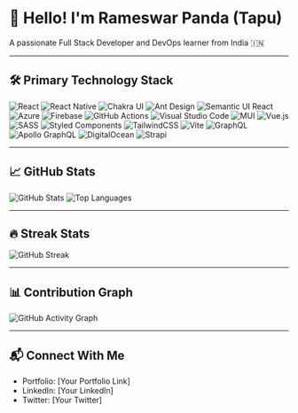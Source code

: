 # 👋 Hello! I'm Rameswar Panda (Tapu)

A passionate Full Stack Developer and DevOps learner from India 🇮🇳

---

## 🛠️ Primary Technology Stack

![React](https://img.shields.io/badge/-React-20232A?style=for-the-badge&logo=react)
![React Native](https://img.shields.io/badge/-React%20Native-20232A?style=for-the-badge&logo=react)
![Chakra UI](https://img.shields.io/badge/-Chakra%20UI-319795?style=for-the-badge&logo=chakraui&logoColor=white)
![Ant Design](https://img.shields.io/badge/-AntDesign-0170FE?style=for-the-badge&logo=antdesign)
![Semantic UI React](https://img.shields.io/badge/-Semantic%20UI%20React-35BDB2?style=for-the-badge&logo=semanticuireact)
![Azure](https://img.shields.io/badge/-Azure-0078D4?style=for-the-badge&logo=microsoftazure)
![Firebase](https://img.shields.io/badge/-Firebase-039BE5?style=for-the-badge&logo=firebase)
![GitHub Actions](https://img.shields.io/badge/-GitHub%20Actions-2088FF?style=for-the-badge&logo=githubactions)
![Visual Studio Code](https://img.shields.io/badge/-VS%20Code-007ACC?style=for-the-badge&logo=visualstudiocode)
![MUI](https://img.shields.io/badge/-MUI-007FFF?style=for-the-badge&logo=mui)
![Vue.js](https://img.shields.io/badge/-Vue.js-42b883?style=for-the-badge&logo=vuedotjs&logoColor=white)
![SASS](https://img.shields.io/badge/-SASS-cc6699?style=for-the-badge&logo=sass&logoColor=white)
![Styled Components](https://img.shields.io/badge/-styled--components-db7093?style=for-the-badge&logo=styled-components&logoColor=white)
![TailwindCSS](https://img.shields.io/badge/-TailwindCSS-38B2AC?style=for-the-badge&logo=tailwindcss)
![Vite](https://img.shields.io/badge/-Vite-646CFF?style=for-the-badge&logo=vite&logoColor=white)
![GraphQL](https://img.shields.io/badge/-GraphQL-e535ab?style=for-the-badge&logo=graphql&logoColor=white)
![Apollo GraphQL](https://img.shields.io/badge/-Apollo%20GraphQL-311C87?style=for-the-badge&logo=apollographql&logoColor=white)
![DigitalOcean](https://img.shields.io/badge/-DigitalOcean-0080FF?style=for-the-badge&logo=digitalocean)
![Strapi](https://img.shields.io/badge/-Strapi-4945FF?style=for-the-badge&logo=strapi&logoColor=white)


---

## 📈 GitHub Stats

![GitHub Stats](https://github-readme-stats.vercel.app/api?username=Tapu45&show_icons=true&theme=react)
![Top Languages](https://github-readme-stats.vercel.app/api/top-langs/?username=Tapu45&layout=compact&theme=react)

---

## 🔥 Streak Stats

![GitHub Streak](https://streak-stats.demolab.com?user=Tapu45&theme=react)

---

## 📊 Contribution Graph

![GitHub Activity Graph](https://github-readme-activity-graph.vercel.app/graph?username=Tapu45&theme=react-dark)

---

## 📬 Connect With Me

- Portfolio: [Your Portfolio Link]
- LinkedIn: [Your LinkedIn]
- Twitter: [Your Twitter]
